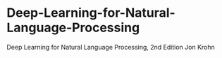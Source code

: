 # Deep-Learning-for-Natural-Language-Processing
Deep Learning for Natural Language Processing, 2nd Edition      Jon Krohn
